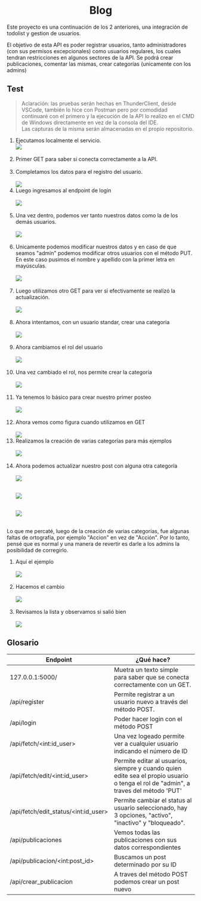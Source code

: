 <h1 align="center">Blog</h1>
<p>Este proyecto es una continuación de los 2 anteriores, una integración de todolist y gestion de usuarios.<br>

El objetivo de esta API es poder registrar usuarios, tanto administradores (con sus permisos excepcionales) como usuarios regulares, los cuales tendran restricciones en algunos sectores de la API. Se podrá crear publicaciones, comentar las mismas, crear categorías (unicamente con los admins)
</p>

## Test

> Aclaración: las pruebas serán hechas en ThunderClient, desde VSCode, también lo hice con Postman pero por comodidad continuaré con el primero y la ejecución de la API lo realizo en el CMD de Windows directamente en vez de la consola del IDE.<br> Las capturas de la misma serán almacenadas en el propio repositorio.
<ol>
  <li>Ejecutamos localmente el servicio.</li>
  <img src="./img/Captura00.PNG"><br><br>
  <li>Primer GET para saber si conecta correctamente a la API.</li><br>
  <li>Completamos los datos para el registro del usuario.</li><br>
  <img src="./img/Captura1.PNG">
  <li>Luego ingresamos al endpoint de login</li><br>
  <img src="./img/Captura2.PNG"><br><br>

  <li>Una vez dentro, podemos ver tanto nuestros datos como la de los demás usuarios.</li><br>
  <img src="./img/Captura3.PNG"><br><br>

  <li>Unicamente podemos modificar nuestros datos y en caso de que seamos "admin" podemos modificar otros usuarios con el método PUT. En este caso pusimos el nombre y apellido con la primer letra en mayúsculas.</li><br>
  <img src="./img/Captura4.PNG"><br><br>

  <li>Luego utilizamos otro GET para ver si efectivamente se realizó la actualización.</li><br>
  <img src="./img/Captura5.PNG"><br><br>

  <li>Ahora intentamos, con un usuario standar, crear una categoria</li><br>
  <img src="./img/Captura6.PNG"><br><br>

  <li>Ahora cambiamos el rol del usuario</li><br>
  <img src="./img/Captura7.PNG"><br><br>

  <li>Una vez cambiado el rol, nos permite crear la categoría</li><br>
  <img src="./img/Captura8.PNG"><br><br>

  <li>Ya tenemos lo básico para crear nuestro primer posteo</li><br>
  <img src="./img/Captura9.PNG"><br><br>

  <li>Ahora vemos como figura cuando utilizamos en GET</li><br>
  <img src="./img/Captura10.PNG">

  <li>Realizamos la creación de varias categorías para más ejemplos</li><br>
  <img src="./img/Captura11.PNG"><br><br>

  <li>Ahora podemos actualizar nuestro post con alguna otra categoría</li><br>
  <img src="./img/Captura12.PNG"><br><br>

  <img src="./img/Captura13.PNG"><br><br>

  <img src="./img/Captura14.PNG"><br><br>
</ol>
<p>Lo que me percaté, luego de la creación de varias categorías, fue algunas faltas de ortografía, por ejemplo "Accion" en vez de "Acción". Por lo tanto, pensé que es normal y una manera de revertir es darle a los admins la posibilidad de corregirlo.</p>
<ol>
    <li>Aquí el ejemplo</li><br>
    <img src="./img/Captura15.PNG"><br><br>
    <li>Hacemos el cambio</li><br>
    <img src="./img/Captura16.PNG"><br><br>
    <li>Revisamos la lista y observamos si salió bien</li><br>
    <img src="./img/Captura17.PNG"><br>
</ol>

## Glosario

<table>
  <thead>
    <th>Endpoint</th>
    <th>¿Qué hace?</th>
  </thead>
  <tbody>
    <tr>
      <td>127.0.0.1:5000/</td>
      <td>Muetra un texto simple para saber que se conecta correctamente con un GET.
      </td>
    </tr>
    <tr>
      <td>/api/register</td>
      <td>Permite registrar a un usuario nuevo a través del método POST.</td>
    </tr>
    <tr>
      <td>/api/login</td>
      <td>Poder hacer login con el método POST</td>
    </tr>
    <tr>
      <td>
        /api/fetch/&lt;int:id_user&gt;
      </td>
      <td>Una vez logeado permite ver a cualquier usuario indicando el número de ID</td>
    </tr>
        </tr>
        <tr>
      <td>/api/fetch/edit/&lt;int:id_user&gt;</td>
      <td>Permite editar al usuarios, siempre y cuando quien edite sea el propio usuario o tenga el rol de "admin", a traves del método 'PUT'</td>
    </tr>
        </tr>
    <tr>
      <td>/api/fetch/edit_status/&lt;int:id_user&gt;</td>
      <td>Permite cambiar el status al usuario seleccionado, hay 3 opciones, "activo", "inactivo" y "bloqueado".</td>
    </tr>
    <tr>
        <td>/api/publicaciones</td>
        <td>Vemos todas las publicaciones con sus datos correspondientes</td>
    </tr>
    <tr>
        <td>/api/publicacion/&lt;int:post_id&gt;</td>
        <td>Buscamos un post determinado por su ID</td>
    </tr>
    <tr>
        <td>/api/crear_publicacion</td>
        <td>A traves del método POST podemos crear un post nuevo</td>
    </tr>
  </tbody>
</table>